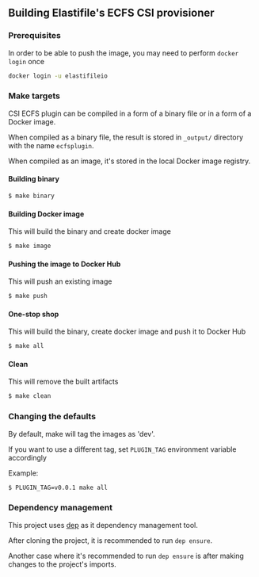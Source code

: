 ## Building Elastifile's ECFS CSI provisioner

### Prerequisites

In order to be able to push the image, you may need to perform `docker login` once
```bash
docker login -u elastifileio
```

### Make targets

CSI ECFS plugin can be compiled in a form of a binary file or in a form of a Docker image.

When compiled as a binary file, the result is stored in `_output/` directory with the name `ecfsplugin`.

When compiled as an image, it's stored in the local Docker image registry.

#### Building binary
```bash
$ make binary
```

#### Building Docker image
This will build the binary and create docker image
```bash
$ make image
```

#### Pushing the image to Docker Hub
This will push an existing image
```bash
$ make push
```

#### One-stop shop
This will build the binary, create docker image and push it to Docker Hub
```bash
$ make all
```

#### Clean
This will remove the  built artifacts
```bash
$ make clean
```

### Changing the defaults
By default, make will tag the images as 'dev'.

If you want to use a different tag, set `PLUGIN_TAG` environment variable accordingly

Example:
```bash
$ PLUGIN_TAG=v0.0.1 make all
```

### Dependency management

This project uses [dep](https://github.com/golang/dep) as it dependency management tool.

After cloning the project, it is recommended to run `dep ensure`.

Another case where it's recommended to run `dep ensure` is after making changes to the project's imports.

